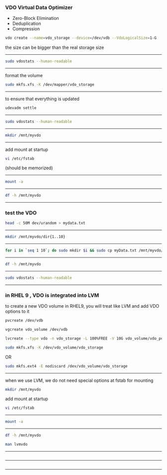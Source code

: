 

### VDO   Virtual Data Optimizer

- Zero-Block Elimination
- Deduplication
- Compression

```bash
vdo create --name=vdo_storage --device=/dev/vdb --VdoLogicalSize=1-G
```

the size can be bigger than the real storage size

________________________________________________________________________________________________




```bash
sudo vdostats --human-readable
```

________________________________________________________________________________________________


format the volume

```bash
sudo mkfs.xfs -K /dev/mapper/vdo_storage
```

________________________________________________________________________________________________


to ensure that everything is updated

```bash
udevadm settle
```

________________________________________________________________________________________________




```bash
sudo vdostats --human-readable
```

________________________________________________________________________________________________




```bash
mkdir /mnt/myvdo
```

________________________________________________________________________________________________


add mount at startup

```bash
vi /etc/fstab
```

(should be memorized)

________________________________________________________________________________________________




```bash
mount -a
```

________________________________________________________________________________________________




```bash
df -h /mnt/myvdo
```

________________________________________________________________________________________________


### test the VDO


```bash
head -c 50M dev/urandom > mydata.txt
```

________________________________________________________________________________________________




```bash
mkdir /mnt/myvdo/dir{1..10}
```

________________________________________________________________________________________________




```bash
for i in `seq 1 10`; do sudo mkdir $i && sudo cp myData.txt /mnt/myvdo/dir$i; done;
```

________________________________________________________________________________________________




```bash
df -h /mnt/myvdo
```

________________________________________________________________________________________________




```bash
sudo vdostats --human-readable
```

________________________________________________________________________________________________


### in RHEL 9 , VDO is integrated into LVM

to create a new VDO volume in RHEL9,  you will treat like LVM and add VDO options to it

```bash
pvcreate /dev/vdb
``` 



```bash
vgcreate vdo_volume /dev/vdb
```



```bash
lvcreate --type vdo -n vdo_storage -L 100%FREE -V 10G vdo_volume/vdo_pool1
```


```bash
sudo mkfs.xfs -K /dev/vdo_volume/vdo_storage
```

OR

```bash
sudo mkfs.ext4 -E nodiscard /dev/vdo_volume/vdo_storage
```


________________________________________________________________________________________________


when we use LVM, we do not need special options at fstab for mounting


```bash
mkdir /mnt/myvdo
```



add mount at startup

```bash
vi /etc/fstab
```


________________________________________________________________________________________________




```bash
mount -a
```

________________________________________________________________________________________________




```bash
df -h /mnt/myvdo
```




```bash
man lvmvdo
```

________________________________________________________________________________________________



```bash

```

________________________________________________________________________________________________




```bash

```

________________________________________________________________________________________________

